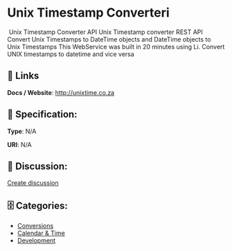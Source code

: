 # Unix Timestamp Converteri


﻿ Unix Timestamp Converter API Unix Timestamp converter REST API Convert Unix Timestamps to DateTime objects and DateTime objects to Unix Timestamps This WebService was built in 20 minutes using Li. Convert UNIX timestamps to datetime and vice versa

##  🔗 Links
**Docs / Website**: http://unixtime.co.za

## 🧬 Specification:
**Type**: N/A

**URI**: N/A

## 💬 Discussion:
[Create discussion](https://github.com/apis-list/apis-list/discussions/new)

## 🗄️ Categories:
- [Conversions](https://github.com/apis-list/apis-list#conversions)
- [Calendar & Time](https://github.com/apis-list/apis-list#calendar--time)
- [Development](https://github.com/apis-list/apis-list#development)



